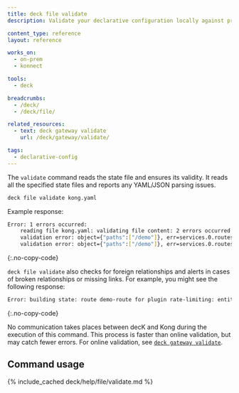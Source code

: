 ```yaml
---
title: deck file validate
description: Validate your declarative configuration locally against predefined schemas

content_type: reference
layout: reference

works_on:
  - on-prem
  - konnect

tools:
  - deck

breadcrumbs:
  - /deck/
  - /deck/file/

related_resources:
  - text: deck gateway validate
    url: /deck/gateway/validate/

tags:
  - declarative-config
---
```


The `validate` command reads the state file and ensures its validity. It reads all the specified state files and reports any YAML/JSON parsing issues.

```bash
deck file validate kong.yaml
```

Example response:

```sh
Error: 1 errors occurred:
	reading file kong.yaml: validating file content: 2 errors occurred:
	validation error: object={"paths":["/demo"]}, err=services.0.routes.0: Must validate at least one schema (anyOf)
	validation error: object={"paths":["/demo"]}, err=services.0.routes.0: name is required
```
{:.no-copy-code}

`deck file validate` also checks for foreign relationships and alerts in cases of broken relationships or missing links.
For example, you might see the following response:

```sh
Error: building state: route demo-route for plugin rate-limiting: entity not found
```
{:.no-copy-code}

No communication takes places between decK and Kong during the execution of this command. This process is faster than online validation, but may catch fewer errors. For online validation, see [`deck gateway validate`](/deck/gateway/validate/).

## Command usage

{% include_cached deck/help/file/validate.md %}
